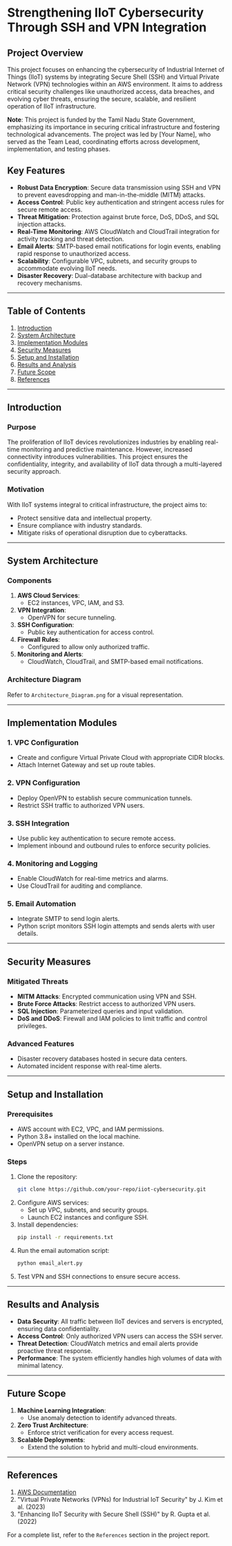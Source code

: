 # Strengthening IIoT Cybersecurity Through SSH and VPN Integration

## Project Overview
This project focuses on enhancing the cybersecurity of Industrial Internet of Things (IIoT) systems by integrating Secure Shell (SSH) and Virtual Private Network (VPN) technologies within an AWS environment. It aims to address critical security challenges like unauthorized access, data breaches, and evolving cyber threats, ensuring the secure, scalable, and resilient operation of IIoT infrastructure.

**Note**: This project is funded by the Tamil Nadu State Government, emphasizing its importance in securing critical infrastructure and fostering technological advancements. The project was led by [Your Name], who served as the Team Lead, coordinating efforts across development, implementation, and testing phases.

## Key Features
- **Robust Data Encryption**: Secure data transmission using SSH and VPN to prevent eavesdropping and man-in-the-middle (MITM) attacks.
- **Access Control**: Public key authentication and stringent access rules for secure remote access.
- **Threat Mitigation**: Protection against brute force, DoS, DDoS, and SQL injection attacks.
- **Real-Time Monitoring**: AWS CloudWatch and CloudTrail integration for activity tracking and threat detection.
- **Email Alerts**: SMTP-based email notifications for login events, enabling rapid response to unauthorized access.
- **Scalability**: Configurable VPC, subnets, and security groups to accommodate evolving IIoT needs.
- **Disaster Recovery**: Dual-database architecture with backup and recovery mechanisms.

---

## Table of Contents
1. [Introduction](#introduction)
2. [System Architecture](#system-architecture)
3. [Implementation Modules](#implementation-modules)
4. [Security Measures](#security-measures)
5. [Setup and Installation](#setup-and-installation)
6. [Results and Analysis](#results-and-analysis)
7. [Future Scope](#future-scope)
8. [References](#references)

---

## Introduction

### Purpose
The proliferation of IIoT devices revolutionizes industries by enabling real-time monitoring and predictive maintenance. However, increased connectivity introduces vulnerabilities. This project ensures the confidentiality, integrity, and availability of IIoT data through a multi-layered security approach.

### Motivation
With IIoT systems integral to critical infrastructure, the project aims to:
- Protect sensitive data and intellectual property.
- Ensure compliance with industry standards.
- Mitigate risks of operational disruption due to cyberattacks.

---

## System Architecture

### Components
1. **AWS Cloud Services**: 
   - EC2 instances, VPC, IAM, and S3.
2. **VPN Integration**: 
   - OpenVPN for secure tunneling.
3. **SSH Configuration**:
   - Public key authentication for access control.
4. **Firewall Rules**: 
   - Configured to allow only authorized traffic.
5. **Monitoring and Alerts**:
   - CloudWatch, CloudTrail, and SMTP-based email notifications.

### Architecture Diagram
Refer to `Architecture_Diagram.png` for a visual representation.

---

## Implementation Modules

### 1. **VPC Configuration**
- Create and configure Virtual Private Cloud with appropriate CIDR blocks.
- Attach Internet Gateway and set up route tables.

### 2. **VPN Configuration**
- Deploy OpenVPN to establish secure communication tunnels.
- Restrict SSH traffic to authorized VPN users.

### 3. **SSH Integration**
- Use public key authentication to secure remote access.
- Implement inbound and outbound rules to enforce security policies.

### 4. **Monitoring and Logging**
- Enable CloudWatch for real-time metrics and alarms.
- Use CloudTrail for auditing and compliance.

### 5. **Email Automation**
- Integrate SMTP to send login alerts.
- Python script monitors SSH login attempts and sends alerts with user details.

---

## Security Measures

### Mitigated Threats
- **MITM Attacks**: Encrypted communication using VPN and SSH.
- **Brute Force Attacks**: Restrict access to authorized VPN users.
- **SQL Injection**: Parameterized queries and input validation.
- **DoS and DDoS**: Firewall and IAM policies to limit traffic and control privileges.

### Advanced Features
- Disaster recovery databases hosted in secure data centers.
- Automated incident response with real-time alerts.

---

## Setup and Installation

### Prerequisites
- AWS account with EC2, VPC, and IAM permissions.
- Python 3.8+ installed on the local machine.
- OpenVPN setup on a server instance.

### Steps
1. Clone the repository:
   ```bash
   git clone https://github.com/your-repo/iiot-cybersecurity.git
   ```
2. Configure AWS services:
   - Set up VPC, subnets, and security groups.
   - Launch EC2 instances and configure SSH.
3. Install dependencies:
   ```bash
   pip install -r requirements.txt
   ```
4. Run the email automation script:
   ```bash
   python email_alert.py
   ```
5. Test VPN and SSH connections to ensure secure access.

---

## Results and Analysis

- **Data Security**: All traffic between IIoT devices and servers is encrypted, ensuring data confidentiality.
- **Access Control**: Only authorized VPN users can access the SSH server.
- **Threat Detection**: CloudWatch metrics and email alerts provide proactive threat response.
- **Performance**: The system efficiently handles high volumes of data with minimal latency.

---

## Future Scope

1. **Machine Learning Integration**:
   - Use anomaly detection to identify advanced threats.
2. **Zero Trust Architecture**:
   - Enforce strict verification for every access request.
3. **Scalable Deployments**:
   - Extend the solution to hybrid and multi-cloud environments.

---

## References

1. [AWS Documentation](https://aws.amazon.com/documentation/)
2. "Virtual Private Networks (VPNs) for Industrial IoT Security" by J. Kim et al. (2023)
3. "Enhancing IIoT Security with Secure Shell (SSH)" by R. Gupta et al. (2022)

For a complete list, refer to the `References` section in the project report.
